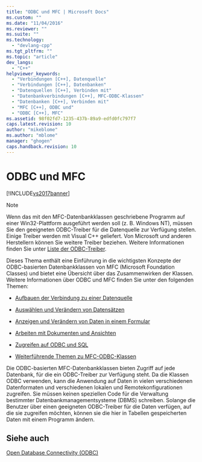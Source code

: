 ```yaml
---
title: "ODBC und MFC | Microsoft Docs"
ms.custom: ""
ms.date: "11/04/2016"
ms.reviewer: ""
ms.suite: ""
ms.technology: 
  - "devlang-cpp"
ms.tgt_pltfrm: ""
ms.topic: "article"
dev_langs: 
  - "C++"
helpviewer_keywords: 
  - "Verbindungen [C++], Datenquelle"
  - "Verbindungen [C++], Datenbanken"
  - "Datenquellen [C++], Verbinden mit"
  - "Datenbankverbindungen [C++], MFC-ODBC-Klassen"
  - "Datenbanken [C++], Verbinden mit"
  - "MFC [C++], ODBC und"
  - "ODBC [C++], MFC"
ms.assetid: 98f02fd7-1235-437b-89a9-edfd0fc797f7
caps.latest.revision: 10
author: "mikeblome"
ms.author: "mblome"
manager: "ghogen"
caps.handback.revision: 10
---
```

# ODBC und MFC
[!INCLUDE[vs2017banner](../../assembler/inline/includes/vs2017banner.md)]

> [!NOTE]
>  Wenn das mit den MFC\-Datenbankklassen geschriebene Programm auf einer Win32\-Plattform ausgeführt werden soll \(z. B. Windows NT\), müssen Sie den geeigneten ODBC\-Treiber für die Datenquelle zur Verfügung stellen.  Einige Treiber werden mit Visual C\+\+ geliefert. Von Microsoft und anderen Herstellern können Sie weitere Treiber beziehen.  Weitere Informationen finden Sie unter [Liste der ODBC\-Treiber](../../data/odbc/odbc-driver-list.md).  
  
 Dieses Thema enthält eine Einführung in die wichtigsten Konzepte der ODBC\-basierten Datenbankklassen von MFC \(Microsoft Foundation Classes\) und bietet eine Übersicht über das Zusammenwirken der Klassen.  Weitere Informationen über ODBC und MFC finden Sie unter den folgenden Themen:  
  
-   [Aufbauen der Verbindung zu einer Datenquelle](../../data/odbc/connecting-to-a-data-source.md)  
  
-   [Auswählen und Verändern von Datensätzen](../../data/odbc/selecting-and-manipulating-records.md)  
  
-   [Anzeigen und Verändern von Daten in einem Formular](../../data/odbc/displaying-and-manipulating-data-in-a-form.md)  
  
-   [Arbeiten mit Dokumenten und Ansichten](../../data/odbc/working-with-documents-and-views.md)  
  
-   [Zugreifen auf ODBC und SQL](../../data/odbc/access-to-odbc-and-sql.md)  
  
-   [Weiterführende Themen zu MFC\-ODBC\-Klassen](../../data/odbc/further-reading-about-the-mfc-odbc-classes.md)  
  
 Die ODBC\-basierten MFC\-Datenbankklassen bieten Zugriff auf jede Datenbank, für die ein ODBC\-Treiber zur Verfügung steht.  Da die Klassen ODBC verwenden, kann die Anwendung auf Daten in vielen verschiedenen Datenformaten und verschiedenen lokalen und Remotekonfigurationen zugreifen.  Sie müssen keinen speziellen Code für die Verwaltung bestimmter Datenbankmanagementsysteme \(DBMS\) schreiben.  Solange die Benutzer über einen geeigneten ODBC\-Treiber für die Daten verfügen, auf die sie zugreifen möchten, können sie die hier in Tabellen gespeicherten Daten mit einem Programm ändern.  
  
## Siehe auch  
 [Open Database Connectivity \(ODBC\)](../../data/odbc/open-database-connectivity-odbc.md)